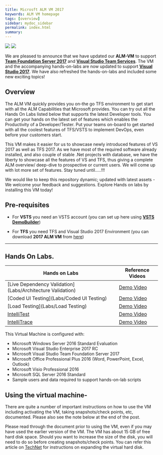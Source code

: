 ```yaml
---
title: Microsft ALM VM 2017
keywords: ALM VM homepage
tags: [overview]
sidebar: mydoc_sidebar
permalink: index.html
summary: 
---
```

![](https://github.com/Microsoft/ALMVM-2017/blob/master/media/1.png?raw=true) ![](https://github.com/Microsoft/ALMVM-2017/blob/master/media/2.png?raw=true)

We are pleased to announce that we have updated our **ALM-VM** to support **[Team Foundation Server 2017](https://www.visualstudio.com/en-us/news/releasenotes/tfs2017-relnotes)** and **[Visual Studio Team Services](https://www.visualstudio.com/team-services/)**. The VM and the accompanying hands-on-labs are now updated to support **[Visual Studio 2017](https://www.visualstudio.com/downloads/)**. We have also refreshed the hands-on-labs and included some new exciting topics!

## Overview

The ALM VM quickly provides you on-the go TFS environment to get start with all the ALM Capabilities that Microsoft provides. You can try out all the Hands On Labs listed below that supports the latest Developer tools. You can get your hands on the latest set of features which enables the Productivity of a Developer/Tester. Put your teams on-board to get started with all the coolest features of TFS/VSTS to implement DevOps, even before your customers start.

This VM makes it easier for us to showcase newly introduced features of VS 2017 as well as TFS 2017. As we have most of the required software already installed, and also couple of stable .Net projects with database, we have the liberty to showcase all the features of VS and TFS, thus giving a complete ALM overview/ deep-dive to prospective or current users. We will come up with lot more set of features. Stay tuned until.....!!!

We would like to keep this repository dynamic; updated with latest assets - We welcome your feedback and suggestions. Explore Hands on labs by installing this VM today! 



## Pre-requisites

- For **VSTS** you need an VSTS account (you can set up here using **[VSTS DemoBuilder]()**)

- For **TFS** you need TFS and Visual Studio 2017 Environment (you can download **2017 ALM VM** from [here](http://vsalmvm.azurewebsites.net/alm-vm-2015-available-now))

---------------------------------------------------------------------------------------------------------------------------------------------

##  Hands On Labs.

| Hands on Labs | Reference Videos |
|-----------|----------|
| [Live Dependency Validation](Labs/Architecture Validation)| [Demo Video](https://channel9.msdn.com/Events/Connect/2016/170) |
| [Coded UI Testing](Labs/Coded UI Testing) | [Demo Video](https://www.youtube.com/watch?v=TKgsMDiPWOs) |
| [Load Testing](Labs/Load Testing) | [Demo Video](https://channel9.msdn.com/Series/Test-Tools-in-Visual-Studio/Cloud-Loading-Testing-in-Visual-Studio-Team-Services)
| [IntelliTest]() | [Demo Video](https://channel9.msdn.com/Shows/Visual-Studio-Toolbox/Intellitest)
| [IntelliTrace]() | [Demo Video](https://www.youtube.com/watch?v=r2lIpuTowPg&t=2s) |


This Virtual Machine is configured with:

- Microsoft Windows Server 2016 Standard Evaluation
- Microsoft Visual Studio Enterprise 2017 RC
- Microsoft Visual Studio Team Foundation Server 2017
- Microsoft Office Professional Plus 2016 (Word, PowerPoint, Excel, Outlook)
- Microsoft Visio Professional 2016
- Microsoft SQL Server 2016 Standard
- Sample users and data required to support hands-on-lab scripts


## Using the virtual machine-

There are quite a number of important instructions on how to use the VM including activating the VM, taking snapshots/check points, etc, documented. Please also see the note below at the end of the post.

Please read through the document prior to using the VM, even if you may have used the earlier version of the VM. The VM has about 15 GB of free hard disk space. Should you want to increase the size of the disk, you will need to do so before creating snapshots/check points. You can refer this article on [TechNet]() for instructions on expanding the virtual hard disk.


